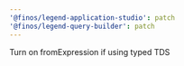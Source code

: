 ```yaml
---
'@finos/legend-application-studio': patch
'@finos/legend-query-builder': patch
---
```


Turn on fromExpression if using typed TDS
